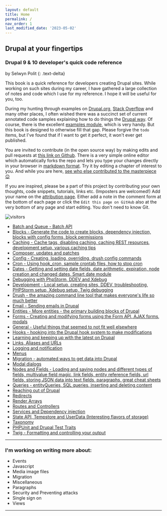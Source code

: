 ```yaml
---
layout: default
title: Home
permalink: /
nav_order: 1
last_modified_date: '2023-05-02'
---
```


## Drupal at your fingertips
### Drupal 9 & 10 developer's quick code reference
by Selwyn Polit
{: .text-delta}

This book is a quick reference for developers creating Drupal sites. While working on such sites during my career, I have gathered a large collection of notes and code which I use for my reference.  I hope it will be useful for you, too.

During my hunting through examples on [Drupal.org](https://www.drupal.org/), [Stack Overflow](https://stackoverflow.com/questions/tagged/drupal) and many other places, I often wished there was a succinct set of current annotated code samples explaining how to do things the [Drupal way](https://events.drupal.org/neworleans2016/sessions/drupal-way-philosophy).  Of course, there is the excellent [examples module](https://www.drupal.org/project/examples), which is very handy. But this book is designed to otherwise fill that gap. Please forgive the `todo` items, but I've found that if I want to get it perfect, it won't ever get published. 

You are invited to contribute (in the open source way) by making edits and pull requests at [this link on Github](https://github.com/selwynpolit/d9book/tree/gh-pages/book).  There is a very simple online editor which automatically forks the repo and lets you type your changes directly in your browser in [markdown format](https://github.github.com/gfm/). Try it by editing a chapter of interest to you. And while you are here, [see who else contributed to the masterpiece 😉](attribution)

If you are inspired, please be a part of this project by contributing your own thoughts, code snippets, tutorials, links etc. (Imposters are welcomed!) Add your name on the [attribution page](attribution). Either add a note in the comment form at the bottom of each page or click the `Edit this page on GitHub` also at the very bottom of any page and start editing.  You don't need to know Git.

![visitors](https://page-views.glitch.me/badge?page_id=selwynpolit.d9book-gh-pages-index)

- [Batch and Queue - Batch API](bq)
- [Blocks - Generate the code to create blocks, dependency injection, blocks with config forms, block permissions](blocks)
- [Caching - Cache tags, disabling caching, caching REST resources, development setup, various caching tips](caching)
- [Composer, updates and patches](composer.md)
- [Config - Creating, loading, overriding, drush config commands](config)
- [Cron - Using hook_cron, sample crontab files, how to stop cron](cron)
- [Dates - Getting and setting date fields, date arithmetic, expiration, node creation and changed dates, Smart date module](dates)
- [Debugging with PhpStorm, DDEV and Xdebug](debugging)
- [Development - Local setup, creating sites, DDEV, troubleshooting, PHPStorm setup, Xdebug setup, Twig debugging](development)
- [Drush - the amazing command line tool that makes everyone\'s life so much better](drush)
- [Email - Sending emails in Drupal](email)
- [Entities - More entities - the primary building blocks of Drupal](entities)
- [Forms - Creating and modifying forms using the Form API, AJAX forms, modals](forms)
- [General - Useful things that seemed to not fit well elsewhere](general)
- [Hooks - hooking into the Drupal hook system to make modifications](hooks)
- [Learning and keeping up with the latest on Drupal](learn)
- [Links, Aliases and URLs](links)
- [Logging and notification](logging)
- [Menus](menus)
- [Migration - automated ways to get data into Drupal](migrate)
- [Modal dialogs](modals)
- [Nodes and Fields - Loading and saving nodes and different types of fields, multivalue field magic, link fields, entity reference fields, url fields, storing JSON data into text fields, paragraphs, great cheat sheets](nodes-and-fields)
- [Queries - entityQueries, SQL queries, inserting and deleting content](queries)
- [Reaching out of Drupal](reaching-out)
- [Redirects](redirects)
- [Render Arrays](render)
- [Routes and Controllers](routes)
- [Services and Dependency injection](services)
- [State API, Tempstore and UserData (Interesting flavors of storage)](state)
- [Taxonomy](taxonomy)
- [PHPUnit and Drupal Test Traits](dtt)
- [Twig - Formatting and controlling your output](twig)

---

### I'm working on writing more about:
- Events
- Javascript
- Media image files
- Migration
- Miscellaneous
- Paragraphs
- Security and Preventing attacks
- Single sign on
- Views

---

<script src="https://giscus.app/client.js"
        data-repo="selwynpolit/d9book"
        data-repo-id="MDEwOlJlcG9zaXRvcnkzMjUxNTQ1Nzg="
        data-category="Q&A"
        data-category-id="MDE4OkRpc2N1c3Npb25DYXRlZ29yeTMyMjY2NDE4"
        data-mapping="title"
        data-strict="0"
        data-reactions-enabled="1"
        data-emit-metadata="0"
        data-input-position="bottom"
        data-theme="preferred_color_scheme"
        data-lang="en"
        crossorigin="anonymous"
        async>
</script>

